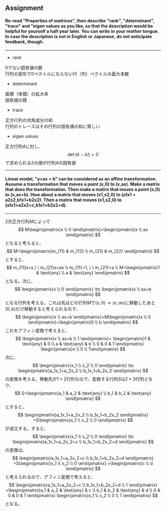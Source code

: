 ## Assignment

#### Re-read "Properties of matrices", then describe "rank", "determinant", "trace" and "eigen values as you like, so that the description would be helpful for yourself a half year later. You can write in your mother tongue. In case the description is not in English or Japanese, do not anticipate feedback, though.

---

- rank

0でない固有値の数  
行列の変形で0ベクトルにならない行（列）ベクトルの最大本数

- determinant

面積（体積）の拡大率  
固有値の積

- trace

正方行列の対角成分の和  
行列のトレースはその行列の固有値の和に等しい

- eigen values

正方行列$A$に対し、
$$
\det (A-\lambda I)=0
$$
で求められる$\lambda$の値が行列$A$の固有値

---

#### Linear model, "y=ax + b" can be considered as an affine transformation. Assume a transformation that moves a point (x,0) to (x,ax). Make a matrix that does the transformation. Then make a matrix that moves a point (x,0) to (x,ax+b). How about a matrix that moves (x1,x2,0) to (a1x1 + a2x2,b1x1+b2x2). Then a matrix that moves (x1,x2,0) to (a1x1+a2x2+c,b1x1+b2x2+d).  

---

2次正方行列$M$によって
$$
M\begin{pmatrix}x \\ 0 \end{pmatrix}=\begin{pmatrix}x \\ ax \end{pmatrix}
$$
となると考えると、
$$
M=\begin{pmatrix}m_{11} & m_{12} \\ m_{21} & m_{22} \end{pmatrix}
$$
とすると、
$$
m_{11}x=x,\ \ m_{21}x=ax \\
m_{11}=1, \ \ m_{21}=a \\
M=\begin{pmatrix}1 & \text{any} \\ a & \text{any} \end{pmatrix}
$$
となる。次に、
$$
\begin{pmatrix}x \\ 0 \end{pmatrix} \to \begin{pmatrix}x \\ ax+b \end{pmatrix}
$$
となる行列を考える。これは先ほどの行列$M$で$(x,0) \to (x,ax)$に移動したあと$(0,b)$だけ移動すると考えられるので、
$$
\begin{pmatrix}x \\ ax+b \end{pmatrix}=M\begin{pmatrix}x \\ 0 \end{pmatrix}+\begin{pmatrix}0 \\ b \end{pmatrix}
$$
これをアフィン変換で考えると、
$$
\begin{pmatrix}x \\ ax+b \\ 1 \end{pmatrix}=
\begin{pmatrix}1 & \text{any} & 0 \\ a & \text{any} & b \\ 0 & 0 & 1 \end{pmatrix}
\begin{pmatrix}x \\ 0 \\ 1\end{pmatrix}
$$
次に、
$$
\begin{pmatrix}x_1 \\ x_2 \\ 0 \end{pmatrix} \to \begin{pmatrix}a_1x_1+a_2x_2 \\ b_1x_1+b_2x_2 \end{pmatrix}
$$
の変換を考える。移動先が$1\times 2$行列なので、変換する行列$S$は$2\times 3$行列となり、
$$
S=\begin{pmatrix}a_1 & a_2 & \text{any} \\ b_1 & b_2 & \text{any} \end{pmatrix}
$$
とすると、
$$
\begin{pmatrix}a_1x_1+a_2x_2 \\ b_1x_1+b_2x_2 \end{pmatrix}
=S\begin{pmatrix}x_1 \\ x_2 \\ 0 \end{pmatrix}
$$
が成立する。すると、
$$
\begin{pmatrix}x_1 \\ x_2 \\ 0 \end{pmatrix} \to \begin{pmatrix}a_1x_1+a_2x_2+c \\ b_1x_1+b_2x_2+d \end{pmatrix}
$$
の変換は、
$$
\begin{pmatrix}a_1x_1+a_2x_2+c \\ b_1x_1+b_2x_2+d \end{pmatrix}
=S\begin{pmatrix}x_1 \\ x_2 \\ 0 \end{pmatrix}
+\begin{pmatrix}c \\ d \end{pmatrix}
$$
と考えられるので、アフィン変換で考えると、
$$
\begin{pmatrix}a_1x_1+a_2x_2+c \\ b_1x_1+b_2x_2+d \\ 1 \end{pmatrix}
=\begin{pmatrix}a_1 & a_2 & \text{any} & c \\ b_1 & b_2 & \text{any} & d \\ 0 & 0 & 0 & 1 \end{pmatrix}
\begin{pmatrix}x_1 \\ x_2 \\ 0 \\ 1 \end{pmatrix}
$$
となる。